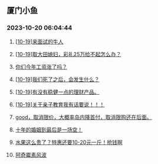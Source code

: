 ## 厦门小鱼 
### 2023-10-20 06:04:44

1. [[10-19]来面试的牛人](http://bbs.xmfish.com/read-htm-tid-18091415.html)

2. [[10-19]取大田媳妇，彩礼25万给不起怎么办？](http://bbs.xmfish.com/read-htm-tid-18091526.html)

3. [你们今年工资涨了吗？](http://bbs.xmfish.com/read-htm-tid-18091460.html)

4. [[10-19]我们死了之后，会发生什么？](http://bbs.xmfish.com/read-htm-tid-18091431.html)

5. [[10-19]有没有稳健一点的理财产品。](http://bbs.xmfish.com/read-htm-tid-18091538.html)

6. [[10-19]关于亲子教育我有话要说！！！](http://bbs.xmfish.com/read-htm-tid-18091574.html)

7. [good，取消限价，大概率岛内降首付，取消限购还在后面。](http://bbs.xmfish.com/read-htm-tid-18091610.html)

8. [十年的婚姻到最后是一场空！](http://bbs.xmfish.com/read-htm-tid-18091694.html)

9. [水果这么贵了？特惠还要10-20元一斤！抢钱啊](http://bbs.xmfish.com/read-htm-tid-18091593.html)

10. [阿奇霉素风波](http://bbs.xmfish.com/read-htm-tid-18091356.html)

